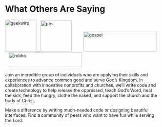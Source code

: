 # What Others Are Saying

<p><a href="http://www.geekwire.com/2014/faith-based-hackathon-meets-impact-hub/" target="_blank"><img class="alignnone size-full wp-image-355" alt="geekwire" src="http://sf.codeforthekingdom.org/wp-content/uploads/sites/6/2014/04/geekwire.jpg" width="104" height="104">&nbsp;&nbsp; </a><a href="http://www.pbs.org/idealab/2013/07/christian-hackathon-highlights-14-religious-app-ideas" target="_blank"><img class="alignnone size-full wp-image-358" alt="pbs" src="http://sf.codeforthekingdom.org/wp-content/uploads/sites/6/2014/04/pbs.jpg" width="102" height="102"></a> &nbsp; &nbsp;&nbsp;&nbsp; &nbsp;&nbsp; <a href="http://www.gospelherald.com/articles/48392/20130711/silicon-valley-hackathon-attracts-150-top-technologists-to-code-for-christian-missions.htm" target="_blank"><img class="alignnone size-full wp-image-364" alt="gospel" src="http://sf.codeforthekingdom.org/wp-content/uploads/sites/6/2014/04/gospel.png" width="239" height="65"></a>&nbsp;&nbsp; <a href="http://robhoskins.com/hacking-for-jesus/" target="_blank"><img class="alignnone size-medium wp-image-366" alt="robho" src="http://sf.codeforthekingdom.org/wp-content/uploads/sites/6/2014/04/robho1-300x34.jpg" width="240" height="48"></a></p>

Join an incredible group of individuals who are applying their skills and experiences to advance common good and serve God’s Kingdom. In collaboration with innovative nonprofits and churches, we’ll write code and create technology to help release the oppressed, teach God’s Word, heal the sick, feed the hungry, clothe the naked, and support the church and the body of Christ.

Make a difference by writing much-needed code or designing beautiful interfaces. Find a community of peers who want to have fun while serving the Lord.
